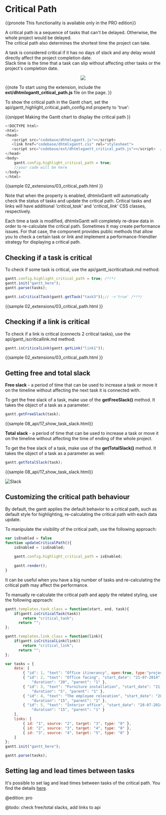 Critical Path
===================================

{{pronote This functionality is available only in the PRO edition}}

A critical path is a sequence of tasks that can't be delayed. Otherwise, the whole project would be delayed.<br>
The critical path also determines the shortest time the project can take.<br>

A task is considered critical if it has no days of slack and any delay would directly affect the project completion date.<br>
Slack time is the time that a task can slip without affecting other tasks or the project's completion date.


<div style="text-align:center;"><img src="desktop/critical_path.png"/></div>

{{note
To start using the extension, include the **ext/dhtmlxgantt_critical_path.js** file on the page.
}}

To show the critical path in the Gantt chart, set the api/gantt_highlight_critical_path_config.md property to 'true':

{{snippet
Making the Gantt chart to display the critical path
}}
~~~js
<!DOCTYPE html>
<html>
<head>
   <script src="codebase/dhtmlxgantt.js"></script>   
   <link href="codebase/dhtmlxgantt.css" rel="stylesheet">   
   <script src="codebase/ext/dhtmlxgantt_critical_path.js"></script>  /*!*/
</head>
<body>
    gantt.config.highlight_critical_path = true;
    //your code will be here
</body>
</html>
~~~

{{sample
02_extensions/03_critical_path.html
}}


Note that when the property is enabled, dhtmlxGantt will automatically check the status of tasks and update the critical path. 
Critical tasks and links will have additional *'critical_task'* and *'critical_link'* CSS classes, respectively.  

Each time a task is modified, dhtmlxGantt will completely re-draw data in order to re-calculate the critical path. 
Sometimes it may create performance issues. For that case, the component provides public methods that allow you to check
a certain task or link and implement a performance-friendlier strategy for displaying a critical path.


Checking if a task is critical 
---------------------------------------
To check if some task is critical, use the api/gantt_iscriticaltask.md method:

~~~js
gantt.config.highlight_critical_path = true; /*!*/
gantt.init("gantt_here");
gantt.parse(tasks);

gantt.isCriticalTask(gantt.getTask("task3"));// ->'true' /*!*/
~~~

{{sample
02_extensions/03_critical_path.html
}}

Checking if a link is critical 
---------------------------------------

To check if a link is critical (connects 2 critical tasks), use the api/gantt_iscriticallink.md method:

~~~js
gantt.isCriticalLink(gantt.getLink("link1"));
~~~

{{sample
02_extensions/03_critical_path.html
}}


Getting free and total slack
--------------------------

**Free slack** - a period of time that can be used to increase a task or move it on the timeline without affecting the next task it is connected with.

To get the free slack of a task, make use of the **getFreeSlack()** method. It takes the object of a task as a parameter:

~~~js
gantt.getFreeSlack(task);
~~~

{{sample 08_api/17_show_task_slack.html}}

**Total slack** - a period of time that can be used to increase a task or move it on the timeline without affecting the time of ending of the whole project.

To get the free slack of a task, make use of the **getTotalSlack()** method. It takes the object of a task as a parameter as well:

~~~js
gantt.getTotalSlack(task);
~~~

{{sample 08_api/17_show_task_slack.html}}

![Slack](desktop/show_slack.png)

Customizing the critical path behaviour
---------------------------------------------
By default, the gantt applies the default behavior to a critical path, such as default style for highlighting, re-calculating the critical path with each data update.

To manipulate the visibility of the critical path, use the following approach:

~~~js
var isEnabled = false
function updateCriticalPath(){
	isEnabled = !isEnabled;
	
	gantt.config.highlight_critical_path = isEnabled;
	
	gantt.render();
}
~~~

It can be useful when you have a big number of tasks and re-calculating the critical path may affect the performance.


To manually re-calculate the critical path and apply the related styling, use the following approach:

~~~js
gantt.templates.task_class = function(start, end, task){
	if(gantt.isCriticalTask(task))
		return "critical_task";
	  return "";
};

gantt.templates.link_class = function(link){
	if(gantt.isCriticalLink(link))
		return "critical_link";
      return "";
};

var tasks = {
	data: [
		{ "id": 1, "text": "Office itinerancy", open:true, type:"project" },
		{ "id": 2, "text": "Office facing", "start_date": "21-07-2014", 
        	"duration": "20", "parent": "1" },
		{ "id": 3, "text": "Furniture installation", "start_date": "21-07-2014", 
        	"duration": "5", "parent": "1" },
        { "id": 4, "text": "The employee relocation", "start_date": "28-07-2014", 
        	"duration": "15", "parent": "1" },
        { "id": 5, "text": "Interior office", "start_date": "28-07-2014", 
        	"duration": "15", "parent": "1" }
	],
	links: [
		{ id: "1", source: "2", target: "3", type: "0" },
		{ id: "2", source: "3", target: "4", type: "0" },
		{ id: "3", source: "4", target: "5", type: "0" }
	]
};
gantt.init("gantt_here");

gantt.parse(tasks);
~~~



Setting lag and lead times between tasks
---------------------------------

It's possible to set lag and lead times between tasks of the critical path. You find the details [here](desktop/auto_scheduling.md#settinglagandleadtimesbetweentasks).

@edition: pro

@todo:
check free/total slacks, add links to api
